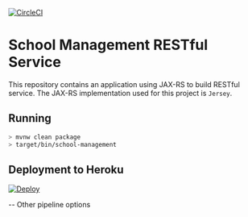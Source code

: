 [![CircleCI](https://circleci.com/bb/projectspartan/rest-service/tree/staging.svg?style=svg)](https://circleci.com/bb/projectspartan/rest-service/tree/staging)
# School Management RESTful Service
This repository contains an application using JAX-RS to build RESTful service. The JAX-RS implementation used for this project is `Jersey`.

## Running
```bash
> mvnw clean package
> target/bin/school-management
```

## Deployment to Heroku
[![Deploy](https://www.herokucdn.com/deploy/button.svg)](https://heroku.com/deploy?template=https://github.com/juliuskrah/school-management-api)

-- Other pipeline options